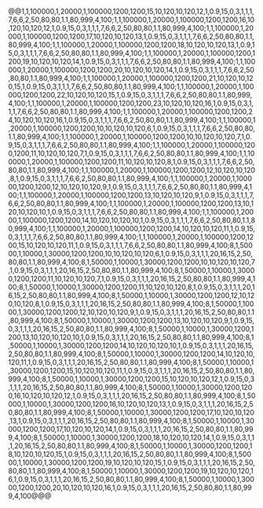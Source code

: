 @@1,1,100000,1,20000,1,100000,1200,1200,15,10,120,10,120,12,1,0.9,15,0,3,1,1,1,7,6,6,2,50,80,80,1.1,80,999,4,100;1,1,100000,1,20000,1,100000,1200,1200,16,10,120,10,120,12,1,0.9,15,0,3,1,1,1,7,6,6,2,50,80,80,1.1,80,999,4,100;1,1,100000,1,20000,1,100000,1200,1200,17,10,120,10,120,13,1,0.9,15,0,3,1,1,1,7,6,6,2,50,80,80,1.1,80,999,4,100;1,1,100000,1,20000,1,100000,1200,1200,18,10,120,10,120,13,1,0.9,15,0,3,1,1,1,7,6,6,2,50,80,80,1.1,80,999,4,100;1,1,100000,1,20000,1,100000,1200,1200,19,10,120,10,120,14,1,0.9,15,0,3,1,1,1,7,6,6,2,50,80,80,1.1,80,999,4,100;1,1,100000,1,20000,1,100000,1200,1200,20,10,120,10,120,14,1,0.9,15,0,3,1,1,1,7,6,6,2,50,80,80,1.1,80,999,4,100;1,1,100000,1,20000,1,100000,1200,1200,21,10,120,10,120,15,1,0.9,15,0,3,1,1,1,7,6,6,2,50,80,80,1.1,80,999,4,100;1,1,100000,1,20000,1,100000,1200,1200,22,10,120,10,120,15,1,0.9,15,0,3,1,1,1,7,6,6,2,50,80,80,1.1,80,999,4,100;1,1,100000,1,20000,1,100000,1200,1200,23,10,120,10,120,16,1,0.9,15,0,3,1,1,1,7,6,6,2,50,80,80,1.1,80,999,4,100;1,1,100000,1,20000,1,100000,1200,1200,24,10,120,10,120,16,1,0.9,15,0,3,1,1,1,7,6,6,2,50,80,80,1.1,80,999,4,100;1,1,100000,1,20000,1,100000,1200,1200,10,10,120,10,120,6,1,0.9,15,0,3,1,1,1,7,6,6,2,50,80,80,1.1,80,999,4,100;1,1,100000,1,20000,1,100000,1200,1200,10,10,120,10,120,7,1,0.9,15,0,3,1,1,1,7,6,6,2,50,80,80,1.1,80,999,4,100;1,1,100000,1,20000,1,100000,1200,1200,11,10,120,10,120,7,1,0.9,15,0,3,1,1,1,7,6,6,2,50,80,80,1.1,80,999,4,100;1,1,100000,1,20000,1,100000,1200,1200,11,10,120,10,120,8,1,0.9,15,0,3,1,1,1,7,6,6,2,50,80,80,1.1,80,999,4,100;1,1,100000,1,20000,1,100000,1200,1200,12,10,120,10,120,8,1,0.9,15,0,3,1,1,1,7,6,6,2,50,80,80,1.1,80,999,4,100;1,1,100000,1,20000,1,100000,1200,1200,12,10,120,10,120,9,1,0.9,15,0,3,1,1,1,7,6,6,2,50,80,80,1.1,80,999,4,100;1,1,100000,1,20000,1,100000,1200,1200,13,10,120,10,120,9,1,0.9,15,0,3,1,1,1,7,6,6,2,50,80,80,1.1,80,999,4,100;1,1,100000,1,20000,1,100000,1200,1200,13,10,120,10,120,10,1,0.9,15,0,3,1,1,1,7,6,6,2,50,80,80,1.1,80,999,4,100;1,1,100000,1,20000,1,100000,1200,1200,14,10,120,10,120,10,1,0.9,15,0,3,1,1,1,7,6,6,2,50,80,80,1.1,80,999,4,100;1,1,100000,1,20000,1,100000,1200,1200,14,10,120,10,120,11,1,0.9,15,0,3,1,1,1,7,6,6,2,50,80,80,1.1,80,999,4,100;1,1,100000,1,20000,1,100000,1200,1200,15,10,120,10,120,11,1,0.9,15,0,3,1,1,1,7,6,6,2,50,80,80,1.1,80,999,4,100;8,1,50000,1,10000,1,30000,1200,1200,10,10,120,10,120,6,1,0.9,15,0,3,1,1,1,20,16,15,2,50,80,80,1.1,80,999,4,100;8,1,50000,1,10000,1,30000,1200,1200,10,10,120,10,120,7,1,0.9,15,0,3,1,1,1,20,16,15,2,50,80,80,1.1,80,999,4,100;8,1,50000,1,10000,1,30000,1200,1200,11,10,120,10,120,7,1,0.9,15,0,3,1,1,1,20,16,15,2,50,80,80,1.1,80,999,4,100;8,1,50000,1,10000,1,30000,1200,1200,11,10,120,10,120,8,1,0.9,15,0,3,1,1,1,20,16,15,2,50,80,80,1.1,80,999,4,100;8,1,50000,1,10000,1,30000,1200,1200,12,10,120,10,120,8,1,0.9,15,0,3,1,1,1,20,16,15,2,50,80,80,1.1,80,999,4,100;8,1,50000,1,10000,1,30000,1200,1200,12,10,120,10,120,9,1,0.9,15,0,3,1,1,1,20,16,15,2,50,80,80,1.1,80,999,4,100;8,1,50000,1,10000,1,30000,1200,1200,13,10,120,10,120,9,1,0.9,15,0,3,1,1,1,20,16,15,2,50,80,80,1.1,80,999,4,100;8,1,50000,1,10000,1,30000,1200,1200,13,10,120,10,120,10,1,0.9,15,0,3,1,1,1,20,16,15,2,50,80,80,1.1,80,999,4,100;8,1,50000,1,10000,1,30000,1200,1200,14,10,120,10,120,10,1,0.9,15,0,3,1,1,1,20,16,15,2,50,80,80,1.1,80,999,4,100;8,1,50000,1,10000,1,30000,1200,1200,14,10,120,10,120,11,1,0.9,15,0,3,1,1,1,20,16,15,2,50,80,80,1.1,80,999,4,100;8,1,50000,1,10000,1,30000,1200,1200,15,10,120,10,120,11,1,0.9,15,0,3,1,1,1,20,16,15,2,50,80,80,1.1,80,999,4,100;8,1,50000,1,10000,1,30000,1200,1200,15,10,120,10,120,12,1,0.9,15,0,3,1,1,1,20,16,15,2,50,80,80,1.1,80,999,4,100;8,1,50000,1,10000,1,30000,1200,1200,16,10,120,10,120,12,1,0.9,15,0,3,1,1,1,20,16,15,2,50,80,80,1.1,80,999,4,100;8,1,50000,1,10000,1,30000,1200,1200,16,10,120,10,120,13,1,0.9,15,0,3,1,1,1,20,16,15,2,50,80,80,1.1,80,999,4,100;8,1,50000,1,10000,1,30000,1200,1200,17,10,120,10,120,13,1,0.9,15,0,3,1,1,1,20,16,15,2,50,80,80,1.1,80,999,4,100;8,1,50000,1,10000,1,30000,1200,1200,17,10,120,10,120,14,1,0.9,15,0,3,1,1,1,20,16,15,2,50,80,80,1.1,80,999,4,100;8,1,50000,1,10000,1,30000,1200,1200,18,10,120,10,120,14,1,0.9,15,0,3,1,1,1,20,16,15,2,50,80,80,1.1,80,999,4,100;8,1,50000,1,10000,1,30000,1200,1200,18,10,120,10,120,15,1,0.9,15,0,3,1,1,1,20,16,15,2,50,80,80,1.1,80,999,4,100;8,1,50000,1,10000,1,30000,1200,1200,19,10,120,10,120,15,1,0.9,15,0,3,1,1,1,20,16,15,2,50,80,80,1.1,80,999,4,100;8,1,50000,1,10000,1,30000,1200,1200,19,10,120,10,120,16,1,0.9,15,0,3,1,1,1,20,16,15,2,50,80,80,1.1,80,999,4,100;8,1,50000,1,10000,1,30000,1200,1200,20,10,120,10,120,16,1,0.9,15,0,3,1,1,1,20,16,15,2,50,80,80,1.1,80,999,4,100@@@
